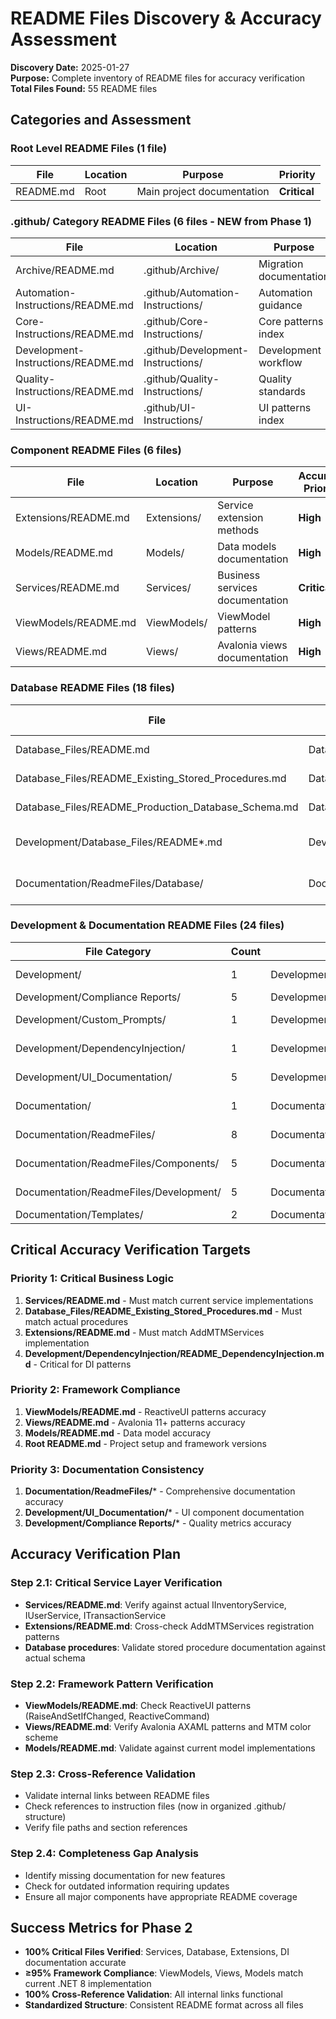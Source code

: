 # README Files Discovery & Accuracy Assessment

**Discovery Date:** 2025-01-27  
**Purpose:** Complete inventory of README files for accuracy verification  
**Total Files Found:** 55 README files

## Categories and Assessment

### Root Level README Files (1 file)
| File | Location | Purpose | Priority |
|------|----------|---------|----------|
| README.md | Root | Main project documentation | **Critical** |

### .github/ Category README Files (6 files - NEW from Phase 1)
| File | Location | Purpose | Status |
|------|----------|---------|--------|
| Archive/README.md | .github/Archive/ | Migration documentation | ✅ New, accurate |
| Automation-Instructions/README.md | .github/Automation-Instructions/ | Automation guidance | ✅ New, accurate |
| Core-Instructions/README.md | .github/Core-Instructions/ | Core patterns index | ✅ New, accurate |
| Development-Instructions/README.md | .github/Development-Instructions/ | Development workflow | ✅ New, accurate |
| Quality-Instructions/README.md | .github/Quality-Instructions/ | Quality standards | ✅ New, accurate |
| UI-Instructions/README.md | .github/UI-Instructions/ | UI patterns index | ✅ New, accurate |

### Component README Files (6 files)
| File | Location | Purpose | Accuracy Priority |
|------|----------|---------|-------------------|
| Extensions/README.md | Extensions/ | Service extension methods | **High** |
| Models/README.md | Models/ | Data models documentation | **High** |
| Services/README.md | Services/ | Business services documentation | **Critical** |
| ViewModels/README.md | ViewModels/ | ViewModel patterns | **High** |
| Views/README.md | Views/ | Avalonia views documentation | **High** |

### Database README Files (18 files)
| File | Location | Purpose | Accuracy Priority |
|------|----------|---------|-------------------|
| Database_Files/README.md | Database_Files/ | Production database docs | **Critical** |
| Database_Files/README_Existing_Stored_Procedures.md | Database_Files/ | Production procedures | **Critical** |
| Database_Files/README_Production_Database_Schema.md | Database_Files/ | Production schema | **Critical** |
| Development/Database_Files/README*.md | Development/Database_Files/ | Development database docs (8 files) | **High** |
| Documentation/ReadmeFiles/Database/ | Documentation/ReadmeFiles/Database/ | Database documentation (3 files) | **Medium** |

### Development & Documentation README Files (24 files)
| File Category | Count | Location | Purpose |
|---------------|-------|----------|---------|
| Development/ | 1 | Development/ | Development overview |
| Development/Compliance Reports/ | 5 | Development/Compliance Reports/ | Quality reports |
| Development/Custom_Prompts/ | 1 | Development/Custom_Prompts/ | Automation prompts |
| Development/DependencyInjection/ | 1 | Development/DependencyInjection/ | DI documentation |
| Development/UI_Documentation/ | 5 | Development/UI_Documentation/ | UI component docs |
| Documentation/ | 1 | Documentation/ | Documentation overview |
| Documentation/ReadmeFiles/ | 8 | Documentation/ReadmeFiles/Core/ | Project documentation |
| Documentation/ReadmeFiles/Components/ | 5 | Documentation/ReadmeFiles/Components/ | Component docs |
| Documentation/ReadmeFiles/Development/ | 5 | Documentation/ReadmeFiles/Development/ | Development docs |
| Documentation/Templates/ | 2 | Documentation/Templates/ | Template files |

## Critical Accuracy Verification Targets

### **Priority 1: Critical Business Logic**
1. **Services/README.md** - Must match current service implementations
2. **Database_Files/README_Existing_Stored_Procedures.md** - Must match actual procedures
3. **Extensions/README.md** - Must match AddMTMServices implementation
4. **Development/DependencyInjection/README_DependencyInjection.md** - Critical for DI patterns

### **Priority 2: Framework Compliance**
1. **ViewModels/README.md** - ReactiveUI patterns accuracy
2. **Views/README.md** - Avalonia 11+ patterns accuracy  
3. **Models/README.md** - Data model accuracy
4. **Root README.md** - Project setup and framework versions

### **Priority 3: Documentation Consistency**
1. **Documentation/ReadmeFiles/*** - Comprehensive documentation accuracy
2. **Development/UI_Documentation/*** - UI component documentation
3. **Development/Compliance Reports/*** - Quality metrics accuracy

## Accuracy Verification Plan

### **Step 2.1: Critical Service Layer Verification**
- **Services/README.md**: Verify against actual IInventoryService, IUserService, ITransactionService
- **Extensions/README.md**: Cross-check AddMTMServices registration patterns
- **Database procedures**: Validate stored procedure documentation against actual schema

### **Step 2.2: Framework Pattern Verification**
- **ViewModels/README.md**: Check ReactiveUI patterns (RaiseAndSetIfChanged, ReactiveCommand)
- **Views/README.md**: Verify Avalonia AXAML patterns and MTM color scheme
- **Models/README.md**: Validate against current model implementations

### **Step 2.3: Cross-Reference Validation**
- Validate internal links between README files
- Check references to instruction files (now in organized .github/ structure)
- Verify file paths and section references

### **Step 2.4: Completeness Gap Analysis**
- Identify missing documentation for new features
- Check for outdated information requiring updates
- Ensure all major components have appropriate README coverage

## Success Metrics for Phase 2
- **100% Critical Files Verified**: Services, Database, Extensions, DI documentation accurate
- **≥95% Framework Compliance**: ViewModels, Views, Models match current .NET 8 implementation
- **100% Cross-Reference Validation**: All internal links functional
- **Standardized Structure**: Consistent README format across all files